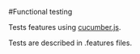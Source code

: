 #Functional testing

Tests features using [cucumber.js](https://cucumber.io/docs/reference/javascript).

Tests are described in .features files.
